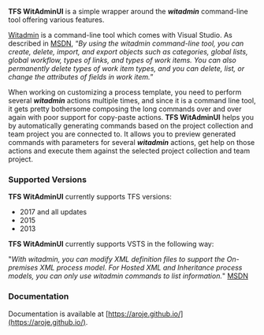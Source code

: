 **TFS WitAdminUI** is a simple wrapper around the	**_witadmin_** command-line tool offering various features.

[Witadmin](https://msdn.microsoft.com/en-us/library/dd236914.aspx) is a command-line tool which comes with Visual Studio. As described in [MSDN](https://msdn.microsoft.com/en-us/library/dd236914.aspx), “_By using the witadmin command-line tool, you can create, delete, import, and export objects such as categories, global lists, global workflow, types of links, and types of work items. You can also permanently delete types of work item types, and you can delete, list, or change the attributes of fields in work item._”

When working on customizing a process template, you need to perform several **_witadmin_** actions multiple times, and since it is a command line tool, it gets pretty bothersome composing the long commands over and over again with poor support for copy-paste actions. **TFS WitAdminUI** helps you by automatically generating commands based on the project collection and team project you are connected to. It allows you to preview generated commands with parameters for several **_witadmin_** actions, get help on those actions and execute them against the selected project collection and team project.

### Supported Versions

**TFS WitAdminUI** currently supports TFS versions:
- 2017 and all updates
- 2015
- 2013

**TFS WitAdminUI** currently supports VSTS in the following way:

"_With witadmin, you can modify XML definition files to support the On-premises XML process model. For Hosted XML and Inheritance process models, you can only use witadmin commands to list information._" [MSDN](https://msdn.microsoft.com/en-us/library/dd236914.aspx)

### Documentation

Documentation is available at [https://aroje.github.io/](https://aroje.github.io/).
